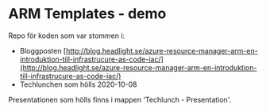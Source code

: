 # ARM Templates - demo

Repo för koden som var stommen i:
- Bloggposten [http://blog.headlight.se/azure-resource-manager-arm-en-introduktion-till-infrastrucure-as-code-iac/](http://blog.headlight.se/azure-resource-manager-arm-en-introduktion-till-infrastrucure-as-code-iac/) 
- Techlunchen som hölls 2020-10-08

Presentationen som hölls finns i mappen 'Techlunch - Presentation'.
